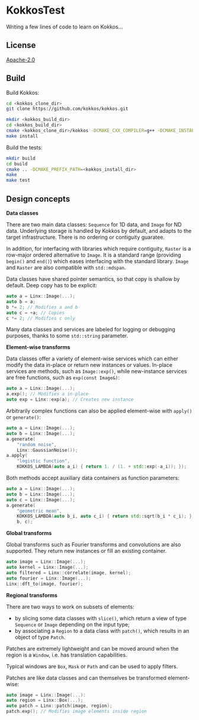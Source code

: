 # KokkosTest

Writing a few lines of code to learn on Kokkos...

## License

[Apache-2.0](LICENSE)

## Build

Build Kokkos:

```sh
cd <kokkos_clone_dir>
git clone https://github.com/kokkos/kokkos.git

mkdir <kokkos_build_dir>
cd <kokkos_build_dir>
cmake <kokkos_clone_dir>/kokkos -DCMAKE_CXX_COMPILER=g++ -DCMAKE_INSTALL_PREFIX=<kokkos_install_dir>
make install
```

Build the tests:

```sh
mkdir build
cd build
cmake .. -DCMAKE_PREFIX_PATH=<kokkos_install_dir>
make
make test
```

## Design concepts

**Data classes**

There are two main data classes: `Sequence` for 1D data, and `Image` for ND data.
Underlying storage is handled by Kokkos by default, and adapts to the target infrastructure.
There is no ordering or contiguity guaratee.

In addition, for interfacing with libraries which require contiguity, `Raster` is a row-major ordered alternative to `Image`.
It is a standard range (providing `begin()` and `end()`) which eases interfacing with the standard library.
`Image` and `Raster` are also compatible with `std::mdspan`.

Data classes have shared pointer semantics, so that copy is shallow by default.
Deep copy has to be explicit:

```cpp
auto a = Linx::Image(...);
auto b = a;
b *= 2; // Modifies a and b
auto c = +a; // Copies
c *= 2; // Modifies c only
```

Many data classes and services are labeled for logging or debugging purposes, thanks to some `std::string` parameter.

**Element-wise transforms**

Data classes offer a variety of element-wise services which can either modify the data in-place or return new instances or values.
In-place services are methods, such as `Image::exp()`, while new-instance services are free functions, such as `exp(const Image&)`:

```cpp
auto a = Linx::Image(...);
a.exp(); // Modifies a in-place
auto exp = Linx::exp(a); // Creates new instance
```

Arbitrarily complex functions can also be applied element-wise with `apply()` or `generate()`:

```cpp
auto a = Linx::Image(...);
auto b = Linx::Image(...);
a.generate(
    "random noise",
    Linx::GaussianNoise());
a.apply(
    "logistic function",
    KOKKOS_LAMBDA(auto a_i) { return 1. / (1. + std::exp(-a_i)); });
```

Both methods accept auxiliary data containers as function parameters:

```cpp
auto a = Linx::Image(...);
auto b = Linx::Image(...);
auto c = Linx::Image(...);
a.generate(
    "geometric mean",
    KOKKOS_LAMBDA(auto b_i, auto c_i) { return std::sqrt(b_i * c_i); },
    b, c);
```

**Global transforms**

Global transforms such as Fourier transforms and convolutions are also supported.
They return new instances or fill an existing container.

```cpp
auto image = Linx::Image(...);
auto kernel = Linx::Image(...);
auto filtered = Linx::correlate(image, kernel);
auto fourier = Linx::Image(...);
Linx::dft_to(image, fourier);
```

**Regional transforms**

There are two ways to work on subsets of elements:
* by slicing some data classes with `slice()`, which return a view of type `Sequence` or `Image` depending on the input type;
* by associating a `Region` to a data class with `patch()`, which results in an object of type `Patch`.

Patches are extremely lightweight and can be moved around when the region is a `Window`, i.e. has translation capabilities.

Typical windows are `Box`, `Mask` or `Path` and can be used to apply filters.

Patches are like data classes and can themselves be transformed element-wise:

```cpp
auto image = Linx::Image(...):
auto region = Linx::Box(...);
auto patch = Linx::patch(image, region);
patch.exp(); // Modifies image elements inside region
```

